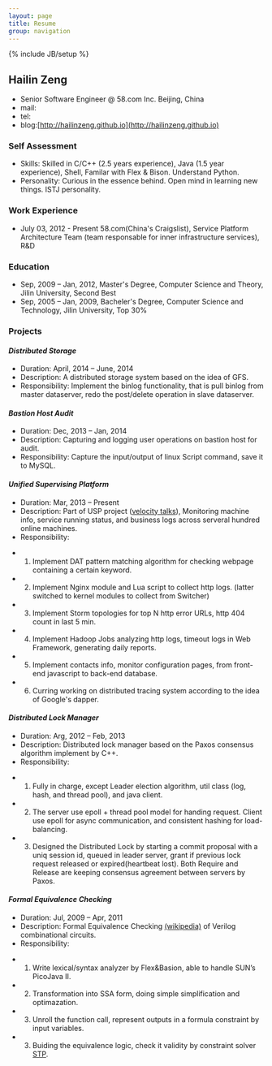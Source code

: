 ```yaml
---
layout: page
title: Resume
group: navigation
---
```

{% include JB/setup %}

## Hailin Zeng
- Senior Software Engineer @ 58.com Inc. Beijing, China
- mail:[](mailto:)
- tel:[](tel:)
- blog:[http://hailinzeng.github.io](http://hailinzeng.github.io)

### Self Assessment ###
- Skills: Skilled in C/C++ (2.5 years experience), Java (1.5 year experience), Shell, Familar with Flex & Bison. Understand Python.
- Personality: Curious in the essence behind. Open mind in learning new things. ISTJ personality.

### Work Experience ###
- July 03, 2012 - Present 	 58.com(China's Craigslist), Service Platform Architecture Team (team responsable for inner infrastructure services), R&D

### Education ###
- Sep, 2009 – Jan, 2012, Master's Degree, Computer Science and Theory, Jilin University, Second Best
- Sep, 2005 – Jan, 2009, Bacheler's Degree, Computer Science and Technology, Jilin University, Top 30%

### Projects ###

#### *Distributed Storage* ####
- Duration: April, 2014 – June, 2014
- Description: A distributed storage system based on the idea of GFS.
- Responsibility: Implement the binlog functionality, that is pull binlog from master dataserver, redo the post/delete operation in slave dataserver.

#### *Bastion Host Audit* ####
- Duration: Dec, 2013 – Jan, 2014
- Description: Capturing and logging user operations on bastion host for audit.
- Responsibility: Capture the input/output of linux Script command, save it to MySQL.

#### *Unified Supervising Platform* ####
- Duration: Mar, 2013 – Present
- Description: Part of USP project ([velocity talks](http://velocity.oreilly.com.cn/2013/index.php?func=session&id=16)), Monitoring machine info, service running status, and business logs across serveral hundred online machines.
- Responsibility: 
* 1) Implement DAT pattern matching algorithm for checking webpage containing a certain keyword.
* 2) Implement Nginx module and Lua script to collect http logs. (latter switched to kernel modules to collect from Switcher)
* 3) Implement Storm topologies for top N http error URLs, http 404 count in last 5 min.
* 4) Implement Hadoop Jobs analyzing http logs, timeout logs in Web Framework, generating daily reports.
* 5) Implement contacts info, monitor configuration pages, from front-end javascript to back-end database. 
* 6) Curring working on distributed tracing system according to the idea of Google's dapper.

#### *Distributed Lock Manager* ####
- Duration: Arg, 2012 – Feb, 2013
- Description: Distributed lock manager based on the Paxos consensus algorithm implement by C++.
- Responsibility: 
* 1) Fully in charge, except Leader election algorithm, util class (log, hash, and thread pool), and java client.
* 2) The server use epoll + thread pool model for handing request. Client use epoll for async communication, and consistent hashing for load-balancing.
* 3) Designed the Distributed Lock by starting a commit proposal with a uniq session id, queued in leader server, grant if previous lock request released or expired(heartbeat lost). Both Require and Release are keeping consensus agreement between servers by Paxos.

#### *Formal Equivalence Checking* ####
- Duration: Jul, 2009 – Apr, 2011
- Description: Formal Equivalence Checking [(wikipedia)](http://en.wikipedia.org/wiki/Formal_equivalence_checking) of Verilog combinational circuits.
- Responsibility: 
* 1) Write lexical/syntax analyzer by Flex&Basion, able to handle SUN’s PicoJava II.
* 2) Transformation into SSA form, doing simple simplification and optimazation.
* 3) Unroll the function call, represent outputs in a formula constraint by input variables.
* 3) Buiding the equivalence logic, check it validity by constraint solver [STP](https://github.com/stp/stp).
